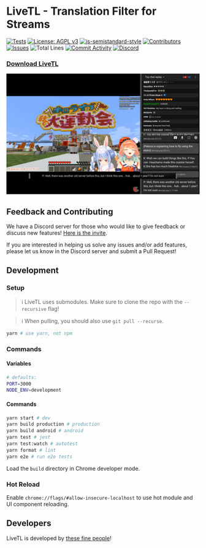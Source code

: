 # LiveTL - Translation Filter for Streams

[![Tests](https://github.com/LiveTL/LiveTL/actions/workflows/tests.yaml/badge.svg)](https://github.com/LiveTL/LiveTL/actions/workflows/tests.yaml)
[![License: AGPL v3](https://img.shields.io/badge/License-AGPL%20v3-blue.svg)](https://www.gnu.org/licenses/agpl-3.0)
[![js-semistandard-style](https://img.shields.io/badge/code%20style-semistandard-brightgreen.svg)](https://github.com/standard/semistandard)
[![Contributors](https://img.shields.io/github/contributors/LiveTL/LiveTL)](https://github.com/LiveTL/LiveTL/contributors)
[![Issues](https://img.shields.io/github/issues/LiveTL/LiveTL)](https://github.com/LiveTL/LiveTL/issues)
![Total Lines](https://img.shields.io/tokei/lines/github/LiveTL/LiveTL)
[![Commit Activity](https://img.shields.io/github/commit-activity/w/LiveTL/LiveTL)](https://github.com/LiveTL/LiveTL/commits/)
[![Discord](https://img.shields.io/discord/780938154437640232.svg?label=&logo=discord&logoColor=ffffff&color=7389D8&labelColor=6A7EC2)](https://discord.gg/uJrV3tmthg)

### [Download LiveTL](https://livetl.app/)

![Demo](./img/demo.png)

## Feedback and Contributing

We have a Discord server for those who would like to give feedback or discuss new
features! [Here is the invite](https://discord.gg/uJrV3tmthg).

If you are interested in helping us solve any issues and/or add features, please let us know in the Discord server and
submit a Pull Request!

## Development

### Setup

> ℹ LiveTL uses submodules. Make sure to clone the repo with the `--recursive` flag!

> ℹ When pulling, you should also use `git pull --recurse`.

```bash
yarn # use yarn, not npm
```

### Commands

#### Variables
```bash
# defaults:
PORT=3000
NODE_ENV=development
```

#### Commands
```bash
yarn start # dev
yarn build production # production
yarn build android # android
yarn test # jest
yarn test:watch # autotest
yarn format # lint
yarn e2e # run e2e tests
```
Load the `build` directory in Chrome developer mode.

### Hot Reload
Enable `chrome://flags/#allow-insecure-localhost` to use hot module and UI component reloading.

## Developers

LiveTL is developed by [these fine people](https://github.com/LiveTL/LiveTL/graphs/contributors)!

